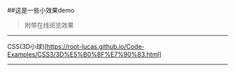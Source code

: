 ##这是一些小效果demo
>附带在线阅览效果
---
CSS(3D小球)[https://root-lucas.github.io/Code-Examples/CSS3/3D%E5%B0%8F%E7%90%83.html]

---
